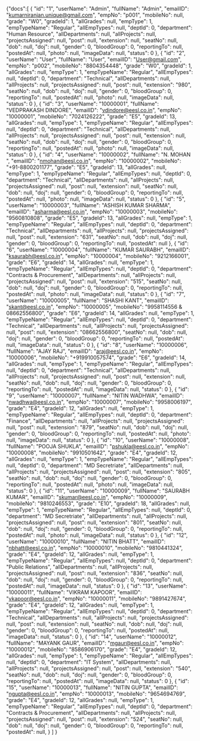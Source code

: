 {"docs":[
  {
    "id": "1",
    "userName": "Admin",
    "fullName": "Admin",
    "emailID": "kumarniranjan.unique@gmail.com",
    "empNo": "p001",
    "mobileNo": null,
    "grade": "W0",
    "gradeId": 1,
    "allGrades": null,
    "empType": 1,
    "empTypeName": "Regular",
    "allEmpTypes": null,
    "deptId": 0,
    "department": "Human Resource",
    "allDepartments": null,
    "allProjects": null,
    "projectsAssigned": null,
    "post": null,
    "extension": null,
    "seatNo": null,
    "dob": null,
    "doj": null,
    "gender": 0,
    "bloodGroup": 0,
    "reportingTo": null,
    "postedAt": null,
    "photo": null,
    "imageData": null,
    "status": 0
  },
   {
    "id": "2",
    "userName": "User",
    "fullName": "User",
    "emailID": "User@gmail.com",
    "empNo": "p002",
    "mobileNo": "8804354448",
    "grade": "W0",
    "gradeId": 1,
    "allGrades": null,
    "empType": 1,
    "empTypeName": "Regular",
    "allEmpTypes": null,
    "deptId": 0,
    "department": "Technical",
    "allDepartments": null,
    "allProjects": null,
    "projectsAssigned": null,
    "post": null,
    "extension": "980",
    "seatNo": null,
    "dob": null,
    "doj": null,
    "gender": 0,
    "bloodGroup": 0,
    "reportingTo": null,
    "postedAt": null,
    "photo": null,
    "imageData": null,
    "status": 0
  },
  {
    "id": "3",
    "userName": "10000001",
    "fullName": "VEDPRAKASH   DINDORE",
    "emailID": "vdindore@eesl.co.in",
    "empNo": "10000001",
    "mobileNo": "7024126222",
    "grade": "E5",
    "gradeId": 13,
    "allGrades": null,
    "empType": 1,
    "empTypeName": "Regular",
    "allEmpTypes": null,
    "deptId": 0,
    "department": "Technical",
    "allDepartments": null,
    "allProjects": null,
    "projectsAssigned": null,
    "post": null,
    "extension": null,
    "seatNo": null,
    "dob": null,
    "doj": null,
    "gender": 0,
    "bloodGroup": 0,
    "reportingTo": null,
    "postedAt": null,
    "photo": null,
    "imageData": null,
    "status": 0
  },
  {
    "id": "4",
    "userName": "10000002",
    "fullName": "N. MOHAN  ",
    "emailID": "nmohan@eesl.co.in",
    "empNo": "10000002",
    "mobileNo": "+91-8800201177",
    "grade": "E5",
    "gradeId": 13,
    "allGrades": null,
    "empType": 1,
    "empTypeName": "Regular",
    "allEmpTypes": null,
    "deptId": 0,
    "department": "Technical",
    "allDepartments": null,
    "allProjects": null,
    "projectsAssigned": null,
    "post": null,
    "extension": null,
    "seatNo": null,
    "dob": null,
    "doj": null,
    "gender": 0,
    "bloodGroup": 0,
    "reportingTo": null,
    "postedAt": null,
    "photo": null,
    "imageData": null,
    "status": 0
  },
  {
    "id": "5",
    "userName": "10000003",
    "fullName": "ASHISH KUMAR SHARMA",
    "emailID": "asharma@eesl.co.in",
    "empNo": "10000003",
    "mobileNo": "9560810808",
    "grade": "E5",
    "gradeId": 13,
    "allGrades": null,
    "empType": 1,
    "empTypeName": "Regular",
    "allEmpTypes": null,
    "deptId": 0,
    "department": "Technical",
    "allDepartments": null,
    "allProjects": null,
    "projectsAssigned": null,
    "post": null,
    "extension": "631",
    "seatNo": null,
    "dob": null,
    "doj": null,
    "gender": 0,
    "bloodGroup": 0,
    "reportingTo": null,
    "postedAt": null
    },
     {
    "id": "6",
    "userName": "10000004",
    "fullName": "KUMAR  SAURABH",
    "emailID": "ksaurabh@eesl.co.in",
    "empNo": "10000004",
    "mobileNo": "9212166001",
    "grade": "E6",
    "gradeId": 14,
    "allGrades": null,
    "empType": 1,
    "empTypeName": "Regular",
    "allEmpTypes": null,
    "deptId": 0,
    "department": "Contracts & Procurement",
    "allDepartments": null,
    "allProjects": null,
    "projectsAssigned": null,
    "post": null,
    "extension": "515",
    "seatNo": null,
    "dob": null,
    "doj": null,
    "gender": 0,
    "bloodGroup": 0,
    "reportingTo": null,
    "postedAt": null,
    "photo": null,
    "imageData": null,
    "status": 0
  },
  {
    "id": "7",
    "userName": "10000005",
    "fullName": "SHASHI  KANT",
    "emailID": "skant@eesl.co.in",
    "empNo": "10000005",
    "mobileNo": "9958114556 & 08662556800",
    "grade": "E6",
    "gradeId": 14,
    "allGrades": null,
    "empType": 1,
    "empTypeName": "Regular",
    "allEmpTypes": null,
    "deptId": 0,
    "department": "Technical",
    "allDepartments": null,
    "allProjects": null,
    "projectsAssigned": null,
    "post": null,
    "extension": "08662556800",
    "seatNo": null,
    "dob": null,
    "doj": null,
    "gender": 0,
    "bloodGroup": 0,
    "reportingTo": null,
    "postedAt": null,
    "imageData": null,
    "status": 0
  },
  {
    "id": "8",
    "userName": "10000006",
    "fullName": "AJAY  RAJ",
    "emailID": "araj@eesl.co.in",
    "empNo": "10000006",
    "mobileNo": "+919910057574",
    "grade": "E6",
    "gradeId": 14,
    "allGrades": null,
    "empType": 1,
    "empTypeName": "Regular",
    "allEmpTypes": null,
    "deptId": 0,
    "department": "Technical",
    "allDepartments": null,
    "allProjects": null,
    "projectsAssigned": null,
    "post": null,
    "extension": null,
    "seatNo": null,
    "dob": null,
    "doj": null,
    "gender": 0,
    "bloodGroup": 0,
    "reportingTo": null,
    "postedAt": null,
    "imageData": null,
    "status": 0
  },
  {
    "id": "9",
    "userName": "10000007",
    "fullName": "NITIN  WADHWA",
    "emailID": "nwadhwa@eesl.co.in",
    "empNo": "10000007",
    "mobileNo": "9958006197",
    "grade": "E4",
    "gradeId": 12,
    "allGrades": null,
    "empType": 1,
    "empTypeName": "Regular",
    "allEmpTypes": null,
    "deptId": 0,
    "department": "Finance",
    "allDepartments": null,
    "allProjects": null,
    "projectsAssigned": null,
    "post": null,
    "extension": "879",
    "seatNo": null,
    "dob": null,
    "doj": null,
    "gender": 0,
    "bloodGroup": 0,
    "reportingTo": null,
    "postedAt": null,
    "photo": null,
    "imageData": null,
    "status": 0
  },
  {
    "id": "10",
    "userName": "10000008",
    "fullName": "POOJA  SHUKLA",
    "emailID": "pshukla@eesl.co.in",
    "empNo": "10000008",
    "mobileNo": "9910501642",
    "grade": "E4",
    "gradeId": 12,
    "allGrades": null,
    "empType": 1,
    "empTypeName": "Regular",
    "allEmpTypes": null,
    "deptId": 0,
    "department": "MD Secretriate",
    "allDepartments": null,
    "allProjects": null,
    "projectsAssigned": null,
    "post": null,
    "extension": "805",
    "seatNo": null,
    "dob": null,
    "doj": null,
    "gender": 0,
    "bloodGroup": 0,
    "reportingTo": null,
    "postedAt": null,
    "photo": null,
    "imageData": null,
    "status": 0
  },
  {
    "id": "11",
    "userName": "10000009",
    "fullName": "SAURABH  KUMAR",
    "emailID": "skumar@eesl.co.in",
    "empNo": "10000009",
    "mobileNo": "9810246553",
    "grade": "E10",
    "gradeId": 18,
    "allGrades": null,
    "empType": 1,
    "empTypeName": "Regular",
    "allEmpTypes": null,
    "deptId": 0,
    "department": "MD Secretriate",
    "allDepartments": null,
    "allProjects": null,
    "projectsAssigned": null,
    "post": null,
    "extension": "801",
    "seatNo": null,
    "dob": null,
    "doj": null,
    "gender": 0,
    "bloodGroup": 0,
    "reportingTo": null,
    "postedAt": null,
    "photo": null,
    "imageData": null,
    "status": 0
  },
  {
    "id": "12",
    "userName": "10000010",
    "fullName": "NITIN  BHATT",
    "emailID": "nbhatt@eesl.co.in",
    "empNo": "10000010",
    "mobileNo": "9810441324",
    "grade": "E4",
    "gradeId": 12,
    "allGrades": null,
    "empType": 1,
    "empTypeName": "Regular",
    "allEmpTypes": null,
    "deptId": 0,
    "department": "Public Relations",
    "allDepartments": null,
    "allProjects": null,
    "projectsAssigned": null,
    "post": null,
    "extension": "836",
    "seatNo": null,
    "dob": null,
    "doj": null,
    "gender": 0,
    "bloodGroup": 0,
    "reportingTo": null,
    "postedAt": null,
    "imageData": null,
    "status": 0
  },
  {
    "id": "13",
    "userName": "10000011",
    "fullName": "VIKRAM   KAPOOR",
    "emailID": "vkapoor@eesl.co.in",
    "empNo": "10000011",
    "mobileNo": "9891427674",
    "grade": "E4",
    "gradeId": 12,
    "allGrades": null,
    "empType": 1,
    "empTypeName": "Regular",
    "allEmpTypes": null,
    "deptId": 0,
    "department": "Technical",
    "allDepartments": null,
    "allProjects": null,
    "projectsAssigned": null,
    "post": null,
    "extension": null,
    "seatNo": null,
    "dob": null,
    "doj": null,
    "gender": 0,
    "bloodGroup": 0,
    "reportingTo": null,
    "postedAt": null,
    "imageData": null,
    "status": 0
  },
  {
    "id": "14",
    "userName": "10000012",
    "fullName": "MAYANK  GAUR",
    "emailID": "mgaur@eesl.co.in",
    "empNo": "10000012",
    "mobileNo": "8586906170",
    "grade": "E4",
    "gradeId": 12,
    "allGrades": null,
    "empType": 1,
    "empTypeName": "Regular",
    "allEmpTypes": null,
    "deptId": 0,
    "department": "IT System",
    "allDepartments": null,
    "allProjects": null,
    "projectsAssigned": null,
    "post": null,
    "extension": "540",
    "seatNo": null,
    "dob": null,
    "doj": null,
    "gender": 0,
    "bloodGroup": 0,
    "reportingTo": null,
    "postedAt": null,
    "imageData": null,
    "status": 0
  },
  {
    "id": "15",
    "userName": "10000013",
    "fullName": "NITIN  GUPTA",
    "emailID": "ngupta@eesl.co.in",
    "empNo": "10000013",
    "mobileNo": "9654694769",
    "grade": "E4",
    "gradeId": 12,
    "allGrades": null,
    "empType": 1,
    "empTypeName": "Regular",
    "allEmpTypes": null,
    "deptId": 0,
    "department": "Contracts & Procurement",
    "allDepartments": null,
    "allProjects": null,
    "projectsAssigned": null,
    "post": null,
    "extension": "524",
    "seatNo": null,
    "dob": null,
    "doj": null,
    "gender": 0,
    "bloodGroup": 0,
    "reportingTo": null,
    "postedAt": null,
	}
]
}
